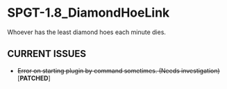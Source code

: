 # SPGT-1.8_DiamondHoeLink
Whoever has the least diamond hoes each minute dies.

CURRENT ISSUES
--------------

 - ~~Error on starting plugin by command sometimes. (Needs investigation)~~ \[**PATCHED**\]
